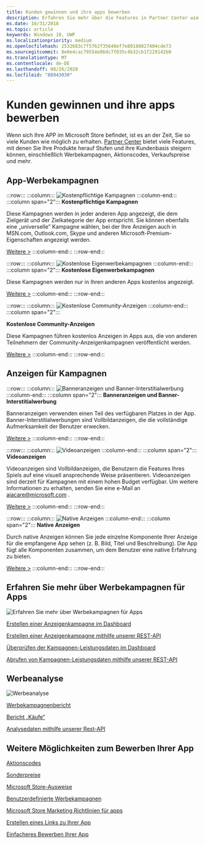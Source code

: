 ```yaml
---
title: Kunden gewinnen und ihre apps bewerben
description: Erfahren Sie mehr über die Features in Partner Center wie Werbekampagnen, Aktionscodes und Verkaufspreise, die Ihnen helfen, Ihre apps zu bewerben und Kunden zu unterstützen.
ms.date: 10/31/2018
ms.topic: article
keywords: Windows 10, UWP
ms.localizationpriority: medium
ms.openlocfilehash: 2532683c7f5762f35640ef7e80180827404cde73
ms.sourcegitcommit: 8e0e4cac79554e86dc7f035c4b32cb1f229142b0
ms.translationtype: MT
ms.contentlocale: de-DE
ms.lasthandoff: 08/26/2020
ms.locfileid: "88943030"
---
```

# <a name="attract-customers-and-promote-your-apps"></a>Kunden gewinnen und ihre apps bewerben

Wenn sich Ihre APP im Microsoft Store befindet, ist es an der Zeit, Sie so viele Kunden wie möglich zu erhalten. [Partner Center](https://partner.microsoft.com/dashboard) bietet viele Features, mit denen Sie Ihre Produkte herauf Stufen und ihre Kundenbasis steigern können, einschließlich Werbekampagnen, Aktionscodes, Verkaufspreise und mehr.

## <a name="app-promotion-campaigns"></a>App-Werbekampagnen

:::row:::
    :::column:::
        ![Kostenpflichtige Kampagnen](images/ads-paid-campaign.png)
    :::column-end:::
    :::column span="2":::
**Kostenpflichtige Kampagnen**

Diese Kampagnen werden in jeder anderen App angezeigt, die dem Zielgerät und der Zielkategorie der App entspricht. Sie können ebenfalls eine „universelle” Kampagne wählen, bei der Ihre Anzeigen auch in MSN.com, Outlook.com, Skype und anderen Microsoft-Premium-Eigenschaften angezeigt werden.

[Weitere >](create-an-ad-campaign-for-your-app.md)
    :::column-end:::
:::row-end:::

:::row:::
    :::column:::
        ![Kostenlose Eigenwerbekampagnen](images/ads-house-campaign.png)
    :::column-end:::
    :::column span="2":::
**Kostenlose Eigenwerbekampagnen**

Diese Kampagnen werden nur in Ihren anderen Apps kostenlos angezeigt.

[Weitere >](about-house-ads.md)
    :::column-end:::
:::row-end:::

:::row:::
    :::column:::
        ![Kostenlose Community-Anzeigen](images/ads-community-campaign.png)
    :::column-end:::
    :::column span="2":::
    
**Kostenlose Community-Anzeigen**

Diese Kampagnen führen kostenlos Anzeigen in Apps aus, die von anderen Teilnehmern der Community-Anzeigenkampagnen veröffentlicht werden.

[Weitere >](create-an-ad-campaign-for-your-app.md)
    :::column-end:::
:::row-end:::

## <a name="ad-experiences-for-campaigns"></a>Anzeigen für Kampagnen

:::row:::
    :::column:::
        ![Banneranzeigen und Banner-Interstitialwerbung](images/ads-ban-example.png)
    :::column-end:::
    :::column span="2":::
**Banneranzeigen und Banner-Interstitialwerbung**

Banneranzeigen verwenden einen Teil des verfügbaren Platzes in der App. Banner-Interstitialwerbungen sind Vollbildanzeigen, die die vollständige Aufmerksamkeit der Benutzer erwecken.

[Weitere >](../monetize/supported-ad-sizes-for-banner-ads.md)
    :::column-end:::
:::row-end:::

:::row:::
    :::column:::
        ![Videoanzeigen](images/ads-video-example.png)
    :::column-end:::
    :::column span="2":::
**Videoanzeigen**

Videoanzeigen sind Vollbildanzeigen, die Benutzern die Features Ihres Spiels auf eine visuell ansprechende Weise präsentieren. Videoanzeigen sind derzeit für Kampagnen mit einem hohen Budget verfügbar. Um weitere Informationen zu erhalten, senden Sie eine e-Mail an aiacare@microsoft.com .

[Weitere >](../monetize/interstitial-ads.md)
    :::column-end:::
:::row-end:::

:::row:::
    :::column:::
        ![Native Anzeigen](images/ads-native-example.png)
    :::column-end:::
    :::column span="2":::
**Native Anzeigen**

Durch native Anzeigen können Sie jede einzelne Komponente Ihrer Anzeige für die empfangene App sehen (z. B. Bild, Titel und Beschreibung). Die App fügt alle Komponenten zusammen, um dem Benutzer eine native Erfahrung zu bieten.

[Weitere >](../monetize/native-ads.md)
    :::column-end:::
:::row-end:::

## <a name="learn-more-about-app-promotion-campaigns"></a>Erfahren Sie mehr über Werbekampagnen für Apps

![Erfahren Sie mehr über Werbekampagnen für Apps](images/app-promotion-campaigns.png)

[Erstellen einer Anzeigenkampagne im Dashboard](create-an-ad-campaign-for-your-app.md)

[Erstellen einer Anzeigenkampagne mithilfe unserer REST-API](https://docs.microsoft.com/windows/uwp/monetize/run-ad-campaigns-using-windows-store-services)

[Überprüfen der Kampagnen-Leistungsdaten im Dashboard](promote-your-app-report.md)

[Abrufen von Kampagnen-Leistungsdaten mithilfe unserer REST-API](https://docs.microsoft.com/windows/uwp/monetize/)

## <a name="promotion-analytics"></a>Werbeanalyse

![Werbeanalyse](images/ads-promotion-analytics.png)

[Werbekampagnenbericht](promote-your-app-report.md)

[Bericht „Käufe“](acquisitions-report.md)

[Analysedaten mithilfe unserer Rest-API](https://docs.microsoft.com/windows/uwp/monetize/access-analytics-data-using-windows-store-services)

## <a name="other-ways-to-promote-your-app"></a>Weitere Möglichkeiten zum Bewerben Ihrer App

[Aktionscodes](generate-promotional-codes.md)

[Sonderpreise](put-apps-and-add-ons-on-sale.md)

[Microsoft Store-Ausweise](https://developer.microsoft.com/store/badges)

[Benutzerdefinierte Werbekampagnen](create-a-custom-app-promotion-campaign.md)

[Microsoft Store Marketing Richtlinien für apps](app-marketing-guidelines.md)

[Erstellen eines Links zu Ihrer App](link-to-your-app.md)

[Einfacheres Bewerben Ihrer App](make-your-app-easier-to-promote.md)
